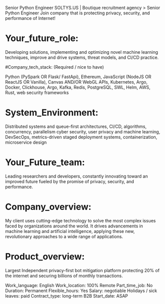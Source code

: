 Senior Python Engineer
SOLTYS.US | Boutique recruitment agency > Senior Python Engineer
Join company that is protecting privacy, security, and performance of Internet!

# Your_future_role: 

Developing solutions, implementing and optimizing novel machine learning techniques, improve and drive systems, threat models, and CI/CD practice.

#Company_tech_stack: (Required / nice to have)

Python (PySpark OR Flask/ FastApi), Ethereum, JavaScript (NodeJS OR ReactJS OR Vanilla), Canvas AND/OR WebGL APIs, Kubernetes, Argo, Docker, Clickhouse, Argo, Kafka, Redis, PostgreSQL, SWL, Helm, AWS, Rust, web security frameworks

# System_Environment:

Distributed systems and queue-first architectures, CI/CD, algorithms, concurrency, parallelism cyber security, user privacy and machine learning, DevSecOps, metrics-driven staged deployment systems, containerization, microservice design

# Your_Future_team: 

Leading researchers and developers, constantly innovating toward an improved future fueled by the promise of privacy, security, and performance.

# Company_overview: 

My client uses cutting-edge technology to solve the most complex issues faced by organizations around the world. It drives advancements in machine learning and artificial intelligence, applying these new, revolutionary approaches to a wide range of applications. 

# Product_overview: 

Largest Independent privacy-first bot mitigation platform protecting 20% of the internet and securing billions of monthly transactions.

Work_language: English
Work_location: 100% Remote
Part_time_job: No
Duration: Permanent
Flexible_hours: Yes
Salary: negotiable
Holidays / sick leaves: paid
Contract_type: long-term B2B
Start_date: ASAP
